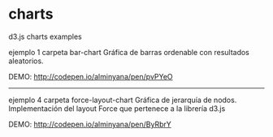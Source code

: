 # charts
d3.js charts examples

ejemplo 1 carpeta bar-chart
Gráfica de barras ordenable con resultados aleatorios.

DEMO:  http://codepen.io/alminyana/pen/pvPYeO


----------------


ejemplo 4 carpeta force-layout-chart
Gráfica de jerarquía de nodos.
Implementación del layout Force que pertenece a la librería d3.js

DEMO:  http://codepen.io/alminyana/pen/ByRbrY


